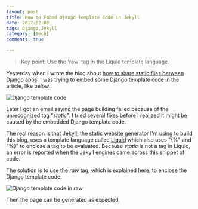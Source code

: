 ```yaml
---
layout: post
title: How to Embed Django Template Code in Jekyll
date: 2017-02-08
tags: Django,Jekyll
category: [Tech]
comments: true

---
```


> Key point: Use the 'raw' tag in the Liquid template language.

Yesterday when I wrote the blog about [how to share static files between Django apps](http://yaobinwen.github.io/archive/2017/02/07/Django-how-to-share-static-files/), I was trying to embed some Django template code in the article, like below:

![Django template code](https://raw.githubusercontent.com/yaobinwen/yaobinwen.github.io/master/images/posts/2017/02-08/Django_code.png)

Later I got an email saying the page building failed because of the unrecognized tag "_static_". I tried several fixes before I realized it might be caused by the embedded Django template code.

The real reason is that [Jekyll](https://jekyllrb.com/), the static website generator I'm using to build this blog, uses a template language called [Liquid](https://shopify.github.io/liquid/) which also uses "{%" and "%}" to enclose a tag to be evaluated. Because _static_ is not a tag in Liquid, an error is reported when the Jekyll engines came across this snippet of code.

The solution is to use the _raw_ tag, which is explained [here](https://github.com/Shopify/liquid/wiki/Liquid-for-Designers#raw),  to enclose the Django template code:

![Django template code in raw](https://raw.githubusercontent.com/yaobinwen/yaobinwen.github.io/master/images/posts/2017/02-08/Django_code_in_raw.png)

Then the page can be generated as expected.
